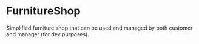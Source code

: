 # FurnitureShop
 Simplified furniture shop that can be used and managed by both customer and manager (for dev purposes).
